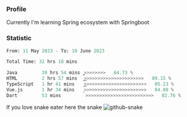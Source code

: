 ### Profile 

Currently I'm learning Spring ecosystem with Springboot

### Statistic
<!--START_SECTION:waka-->

```python
From: 11 May 2023 - To: 10 June 2023

Total Time: 32 hrs 18 mins

Java         20 hrs 54 mins  ͎͎͎͎͎͎͎͎͎͎͎͎͎͎͎͎͕>>>>>>>>   64.73 %
HTML         2 hrs 57 mins   ͎͎͜>>>>>>>>>>>>>>>>>>>>>>   09.15 %
TypeScript   1 hr 41 mins    ͎͜>>>>>>>>>>>>>>>>>>>>>>>   05.23 %
Vue.js       1 hr 34 mins    ͎͕>>>>>>>>>>>>>>>>>>>>>>>   04.88 %
Dart         53 mins         >>>>>>>>>>>>>>>>>>>>>>>>>   02.76 %
```

<!--END_SECTION:waka-->

If you love snake eater here the snake 
<picture>
  <source media="(prefers-color-scheme: dark)" srcset="https://github.com/pradana4648/pradana4648/blob/c0566a83ca6ea5f2e46bab00e717c4c82b4b5c4c/github-contribution-grid-snake-dark.svg" />
  <source media="(prefers-color-scheme: light)" srcset="https://github.com/pradana4648/pradana4648/blob/c0566a83ca6ea5f2e46bab00e717c4c82b4b5c4c/github-contribution-grid-snake.svg" />
  <img alt="github-snake" src="https://github.com/pradana4648/pradana4648/blob/c0566a83ca6ea5f2e46bab00e717c4c82b4b5c4c/github-contribution-grid-snake.svg" />
</picture>

